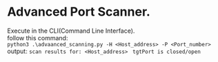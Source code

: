 # Advanced Port Scanner.<br>
Execute in the CLI(Command Line Interface).<br>
follow this command: <br>
```python3 .\advaanced_scanning.py -H <Host_address> -P <Port_number>```
<br>
output:
```scan results for: <Host_address> ```
```tgtPort is closed/open ```
